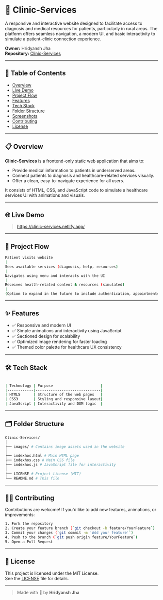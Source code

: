# 🏥 Clinic-Services

A responsive and interactive website designed to facilitate access to diagnosis and medical resources for patients, particularly in rural areas. The platform offers seamless navigation, a modern UI, and basic interactivity to simulate a patient-clinic connection experience.
  
**Owner:** Hridyansh Jha  
**Repository:** [Clinic-Services](https://github.com/HridyanshJha/Clinic-Services)

---

## 📌 Table of Contents

- [Overview](#-overview)
- [Live Demo](#-live-demo)
- [Project Flow](#-project-flow)
- [Features](#-features)
- [Tech Stack](#-tech-stack)
- [Folder Structure](#-folder-structure)
- [Screenshots](#-screenshots)
- [Contributing](#-contributing)
- [License](#-license)

---

## 📋 Overview

**Clinic-Services** is a frontend-only static web application that aims to:

- Provide medical information to patients in underserved areas.
- Connect patients to diagnosis and healthcare-related services visually.
- Offer a clean, easy-to-navigate experience for all users.

It consists of HTML, CSS, and JavaScript code to simulate a healthcare services UI with animations and visuals.

---

## 🌐 Live Demo

> https://clinic-services.netlify.app/

---

## 🔁 Project Flow
```sh
Patient visits website
|
Sees available services (diagnosis, help, resources)
|
Navigates using menu and interacts with the UI
|
Receives health-related content & resources (simulated)
|
(Option to expand in the future to include authentication, appointments, etc.)
```

---

## ✨ Features

- ✅ Responsive and modern UI
- ✅ Simple animations and interactivity using JavaScript
- ✅ Sectioned design for scalability
- ✅ Optimized image rendering for faster loading
- ✅ Themed color palette for healthcare UX consistency

---

## 🛠 Tech Stack

```sh

| Technology | Purpose                      |
|------------|------------------------------|
| HTML5      | Structure of the web pages   |
| CSS3       | Styling and responsive layout|
| JavaScript | Interactivity and DOM logic  |
```
---

## 🗂 Folder Structure
```sh
Clinic-Services/
│
├── images/ # Contains image assets used in the website
│
├── indexhos.html # Main HTML page
├── indexhos.css # Main CSS file
├── indexhos.js # JavaScript file for interactivity
│
├── LICENSE # Project license (MIT)
└── README.md # This file
```


---

## 🙋‍♂️ Contributing

Contributions are welcome! If you'd like to add new features, animations, or improvements:
```sh
1. Fork the repository
2. Create your feature branch (`git checkout -b feature/YourFeature`)
3. Commit your changes (`git commit -m 'Add your feature'`)
4. Push to the branch (`git push origin feature/YourFeature`)
5. Open a Pull Request
```
---

## 📄 License

This project is licensed under the MIT License.  
See the [LICENSE](./LICENSE) file for details.

---

> Made with 💙 by **Hridyansh Jha**




